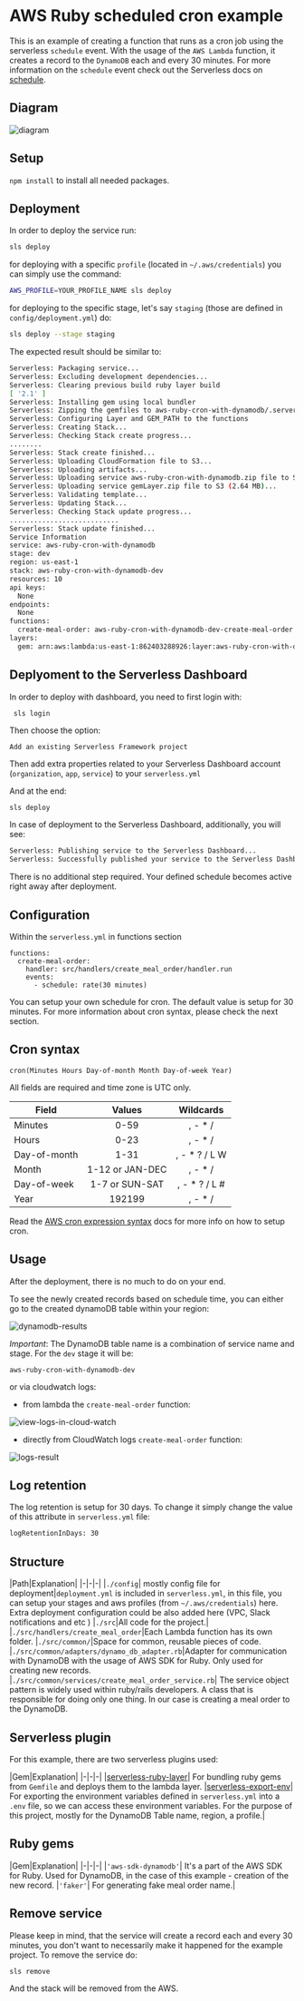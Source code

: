 <!--
title: 'AWS Ruby scheduled cron example'
description: 'This is an example of creating a function that runs as a cron job using the serverless 'schedule' event. With the usage of the AWS Lambda function, it creates a record to the DynamoDB each and every 30 minutes.'
layout: Doc
framework: v2
platform: AWS
language: Ruby
authorLink: 'https://github.com/pigius'
authorName: 'Daniel Aniszkiewicz'
authorAvatar: 'https://avatars1.githubusercontent.com/u/8863200?s=200&v=4'
-->
# AWS Ruby scheduled cron example

This is an example of creating a function that runs as a cron job using the serverless `schedule` event. With the usage of the `AWS Lambda` function, it creates a record to the `DynamoDB` each and every 30 minutes. For more information on the `schedule` event check out the Serverless docs on [schedule](https://serverless.com/framework/docs/providers/aws/events/schedule/).


## Diagram

![diagram](./images/aws-ruby-cron-diagram.png)

## Setup

`npm install` to install all needed packages.

## Deployment

In order to deploy the service run:

```bash
sls deploy
```

for deploying with a specific `profile` (located in `~/.aws/credentials`) you can simply use the command:

```bash
AWS_PROFILE=YOUR_PROFILE_NAME sls deploy
```

for deploying to the specific stage, let's say `staging` (those are defined in `config/deployment.yml`) do:

```bash
sls deploy --stage staging
```

The expected result should be similar to:

```bash
Serverless: Packaging service...
Serverless: Excluding development dependencies...
Serverless: Clearing previous build ruby layer build
[ '2.1' ]
Serverless: Installing gem using local bundler
Serverless: Zipping the gemfiles to aws-ruby-cron-with-dynamodb/.serverless/ruby_layer/gemLayer.zip
Serverless: Configuring Layer and GEM_PATH to the functions
Serverless: Creating Stack...
Serverless: Checking Stack create progress...
........
Serverless: Stack create finished...
Serverless: Uploading CloudFormation file to S3...
Serverless: Uploading artifacts...
Serverless: Uploading service aws-ruby-cron-with-dynamodb.zip file to S3 (1.45 KB)...
Serverless: Uploading service gemLayer.zip file to S3 (2.64 MB)...
Serverless: Validating template...
Serverless: Updating Stack...
Serverless: Checking Stack update progress...
...........................
Serverless: Stack update finished...
Service Information
service: aws-ruby-cron-with-dynamodb
stage: dev
region: us-east-1
stack: aws-ruby-cron-with-dynamodb-dev
resources: 10
api keys:
  None
endpoints:
  None
functions:
  create-meal-order: aws-ruby-cron-with-dynamodb-dev-create-meal-order
layers:
  gem: arn:aws:lambda:us-east-1:862403288926:layer:aws-ruby-cron-with-dynamodb-dev-ruby-bundle:1
```

## Deplyoment to the Serverless Dashboard

In order to deploy with dashboard, you need to first login with:

```
 sls login
```
Then choose the option:
```
Add an existing Serverless Framework project
```
Then add extra properties related to your Serverless Dashboard account (`organization`, `app`, `service`) to your `serverless.yml`

And at the end:

```bash
sls deploy
```

In case of deployment to the Serverless Dashboard, additionally, you will see:
``` bash
Serverless: Publishing service to the Serverless Dashboard...
Serverless: Successfully published your service to the Serverless Dashboard: https://app.serverless.com/YOUR_ORG/apps/YOUR_APP/YOUR_SERVICE_NAME/dev/us-east-1
```

There is no additional step required. Your defined schedule becomes active right away after deployment.


## Configuration
Within the `serverless.yml` in functions section
```
functions:
  create-meal-order:
    handler: src/handlers/create_meal_order/handler.run
    events:
      - schedule: rate(30 minutes)
```

You can setup your own schedule for cron. The default value is setup for 30 minutes. For more information about cron syntax, please check the next section.

## Cron syntax

```pseudo
cron(Minutes Hours Day-of-month Month Day-of-week Year)
```

All fields are required and time zone is UTC only.

| Field         | Values         | Wildcards     |
| ------------- |:--------------:|:-------------:|
| Minutes       | 0-59           | , - * /       |
| Hours         | 0-23           | , - * /       |
| Day-of-month  | 1-31           | , - * ? / L W |
| Month         | 1-12 or JAN-DEC| , - * /       |
| Day-of-week   | 1-7 or SUN-SAT | , - * ? / L # |
| Year          | 192199      | , - * /       |


Read the [AWS cron expression syntax](http://docs.aws.amazon.com/lambda/latest/dg/tutorial-scheduled-events-schedule-expressions.html) docs for more info on how to setup cron.

## Usage

After the deployment, there is no much to do on your end.

To see the newly created records based on schedule time, you can either go to the created dynamoDB table within your region:


![dynamodb-results](./images/dynamodb-results.png)

*Important*: The DynamoDB table name is a combination of service name and stage. For the `dev` stage it will be:

```
aws-ruby-cron-with-dynamodb-dev
```

 or via cloudwatch logs:

 - from lambda the `create-meal-order` function:

![view-logs-in-cloud-watch](./images/view-logs-in-cloud-watch.png)

 - directly from CloudWatch logs `create-meal-order` function:

![logs-result](./images/logs-result.png)

## Log retention

The log retention is setup for 30 days. To change it simply change the value of this attribute in `serverless.yml` file:


``` bash
logRetentionInDays: 30
```

## Structure

|Path|Explanation|
|-|-|-|
|`./config`| mostly config file for deployment|`deployment.yml` is included in `serverless.yml`, in this file, you can setup your stages and aws profiles (from `~/.aws/credentials`) here. Extra deployment configuration could be also added here (VPC, Slack notifications and etc )
|`./src`|All code for the project.|
|`./src/handlers/create_meal_order`|Each Lambda function has its own folder.
|`./src/common/`|Space for common, reusable pieces of code.
|`./src/common/adapters/dynamo_db_adapter.rb`|Adapter for communication with DynamoDB with the usage of AWS SDK for Ruby. Only used for creating new records.
|`./src/common/services/create_meal_order_service.rb`| The service object pattern is widely used within ruby/rails developers. A class that is responsible for doing only one thing. In our case is creating a meal order to the DynamoDB.

## Serverless plugin

For this example, there are two serverless plugins used:

|Gem|Explanation|
|-|-|-|
|[serverless-ruby-layer](https://www.npmjs.com/package/serverless-ruby-layer)| For bundling ruby gems from `Gemfile` and deploys them to the lambda layer.
|[serverless-export-env](https://www.npmjs.com/package/serverless-export-env)| For exporting the environment variables defined in `serverless.yml` into a `.env` file, so we can access these environment variables. For the purpose of this project, mostly for the DynamoDB Table name, region, a profile.|

## Ruby gems

|Gem|Explanation|
|-|-|-|
|`'aws-sdk-dynamodb'`| It's a part of the AWS SDK for Ruby. Used for DynamoDB, in the case of this example - creation of the new record.
|`'faker'`| For generating fake meal order name.|

## Remove service

Please keep in mind, that the service will create a record each and every 30 minutes, you don't want to necessarily make it happened for the example project. To remove the service do:

```
sls remove
```
And the stack will be removed from the AWS.